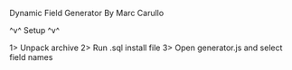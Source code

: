 Dynamic Field Generator
By Marc Carullo 

^v^ Setup ^v^

1> Unpack archive
2> Run .sql install file
3> Open generator.js and select field names
 



